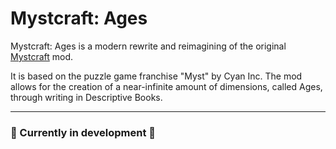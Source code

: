# Mystcraft: Ages
Mystcraft: Ages is a modern rewrite and reimagining of the original [Mystcraft](https://www.curseforge.com/minecraft/mc-mods/mystcraft) mod.

It is based on the puzzle game franchise "Myst" by Cyan Inc. The mod allows for the creation of a near-infinite amount of dimensions, called Ages, through writing
in Descriptive Books.

<hr>

### 🚧 Currently in development 🚧
